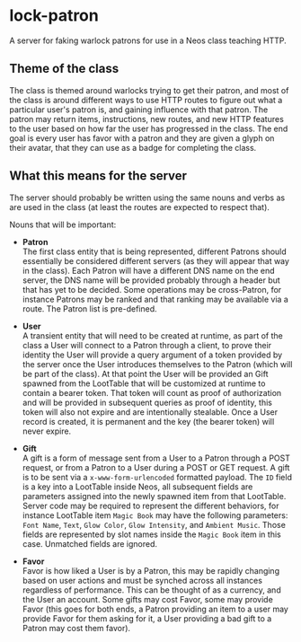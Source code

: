 # lock-patron
A server for faking warlock patrons for use in a Neos class teaching HTTP.

## Theme of the class
The class is themed around warlocks trying to get their patron, and most of the class is around different ways to use HTTP routes to figure out what a particular user's patron is, and gaining influence with that patron. The patron may return items, instructions, new routes, and new HTTP features to the user based on how far the user has progressed in the class. The end goal is every user has favor with a patron and they are given a glyph on their avatar, that they can use as a badge for completing the class.

## What this means for the server
The server should probably be written using the same nouns and verbs as are used in the class (at least the routes are expected to respect that).

Nouns that will be important:

* **Patron**\
The first class entity that is being represented, different Patrons should essentially be considered different servers (as they will appear that way in the class). Each Patron will have a different DNS name on the end server, the DNS name will be provided probably through a header but that has yet to be decided. Some operations may be cross-Patron, for instance Patrons may be ranked and that ranking may be available via a route. The Patron list is pre-defined.

* **User**\
A transient entity that will need to be created at runtime, as part of the class a User will connect to a Patron through a client, to prove their identity the User will provide a query argument of a token provided by the server once the User introduces themselves to the Patron (which will be part of the class). At that point the User will be provided an Gift spawned from the LootTable that will be customized at runtime to contain a bearer token. That token will count as proof of authorization and will be provided in subsequent queries as proof of identity, this token will also not expire and are intentionally stealable. Once a User record is created, it is permanent and the key (the bearer token) will never expire.

* **Gift**\
A gift is a form of message sent from a User to a Patron through a POST request, or from a Patron to a User during a POST or GET request. A gift is to be sent via a `x-www-form-urlencoded` formatted payload. The `ID` field is a key into a LootTable inside Neos, all subsequent fields are parameters assigned into the newly spawned item from that LootTable. Server code may be required to represent the different behaviors, for instance LootTable item `Magic Book` may have the following parameters: `Font Name`, `Text`, `Glow Color`, `Glow Intensity`, and `Ambient Music`. Those fields are represented by slot names inside the `Magic Book` item in this case. Unmatched fields are ignored.

* **Favor**\
Favor is how liked a User is by a Patron, this may be rapidly changing based on user actions and must be synched across all instances regardless of performance. This can be thought of as a currency, and the User an account. Some gifts may cost Favor, some may provide Favor (this goes for both ends, a Patron providing an item to a user may provide Favor for them asking for it, a User providing a bad gift to a Patron may cost them favor).
